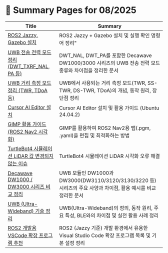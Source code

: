 # 📝 Summary Pages for 08/2025

| Title | Summary |
|-------|---------|
| [ROS2 Jazzy, Gazebo 설치](https://github.com/MinHyeok-lee1/TIL/blob/main/2025/08/01-Ros2JazzyGazebo.md) | ROS2 Jazzy + Gazebo 설치 및 실행 확인 명령어 정리" |
| [UWB 전송 전력 모드 정리 (DWT_TXRF_NAL, PA 등)](https://github.com/MinHyeok-lee1/TIL/blob/main/2025/08/08-DwtTxPowerModes.md) | DWT_NAL, DWT_PA를 포함한 Decawave DW1000/3000 시리즈의 UWB 전송 전력 모드 종류와 차이점을 정리한 문서 |
| [UWB 거리 측정 모드 정리 (TWR, TDoA 등)](https://github.com/MinHyeok-lee1/TIL/blob/main/2025/08/09-UwbMode.md) | UWB에서 사용되는 거리 측정 모드(TWR, SS-TWR, DS-TWR, TDoA)의 개념, 동작 원리, 장단점 정리 |
| [Cursor AI Editor 설치](https://github.com/MinHyeok-lee1/TIL/blob/main/2025/08/04-cursor.md) | Cursor AI Editor 설치 및 활용 가이드 (Ubuntu 24.04.2) |
| [GIMP 활용 가이드 (ROS2 Nav2 시각화)](https://github.com/MinHyeok-lee1/TIL/blob/main/2025/08/05-GIMP.md) | GIMP를 활용하여 ROS2 Nav2용 맵(.pgm, .yaml)을 편집 및 최적화하는 방법 |
| [TurtleBot4 시뮬레이션 LiDAR 값 변경되지 않는 이슈](https://github.com/MinHyeok-lee1/TIL/blob/main/2025/08/03-issueTurtleBot4LiDAR.md) | TurtleBot4 시뮬레이션 LiDAR 시각화 오류 해결 |
| [Decawave DW1000 / DW3000 시리즈 비교 정리](https://github.com/MinHyeok-lee1/TIL/blob/main/2025/08/07-DecawaveDwSeries.md) | UWB 모듈인 DW1000과 DW3000(DW3110/3120/3130/3220 등) 시리즈의 주요 사양과 차이점, 활용 예시를 비교 정리한 문서 |
| [UWB (Ultra-Wideband) 기술 정리](https://github.com/MinHyeok-lee1/TIL/blob/main/2025/08/06-UWB.md) | UWB(Ultra-Wideband)의 정의, 동작 원리, 주요 특성, BLE와의 차이점 및 실전 활용 사례 정리 |
| [ROS2 개발용 VSCode 확장 프로그램 추천](https://github.com/MinHyeok-lee1/TIL/blob/main/2025/08/02-Ros2VscExtensions.md) | ROS2 (Jazzy 기준) 개발 환경에서 유용한 Visual Studio Code 확장 프로그램 목록 및 기본 설정 정리 |

